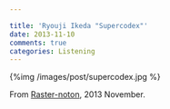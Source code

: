 ```yaml
---

title: 'Ryouji Ikeda "Supercodex"'
date: 2013-11-10
comments: true
categories: Listening
---
```


{%img /images/post/supercodex.jpg %}

From [Raster-noton](http://www.raster-noton.net/), 2013 November.


